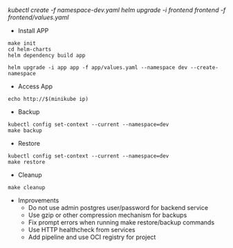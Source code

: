 *kubectl create -f namespace-dev.yaml
helm upgrade -i frontend frontend -f frontend/values.yaml*

* Install APP
```
make init
cd helm-charts
helm dependency build app

helm upgrade -i app app -f app/values.yaml --namespace dev --create-namespace
```

* Access App
```
echo http://$(minikube ip)
```


* Backup
```
kubectl config set-context --current --namespace=dev
make backup
```

* Restore
```
kubectl config set-context --current --namespace=dev
make restore
```
* Cleanup
```
make cleanup
```


* Improvements
  * Do not use admin postgres user/password for backend service
  * Use gzip or other compression mechanism for backups
  * Fix prompt errors when running make restore/backup commands
  * Use HTTP healthcheck from services
  * Add pipeline and use OCI registry for project